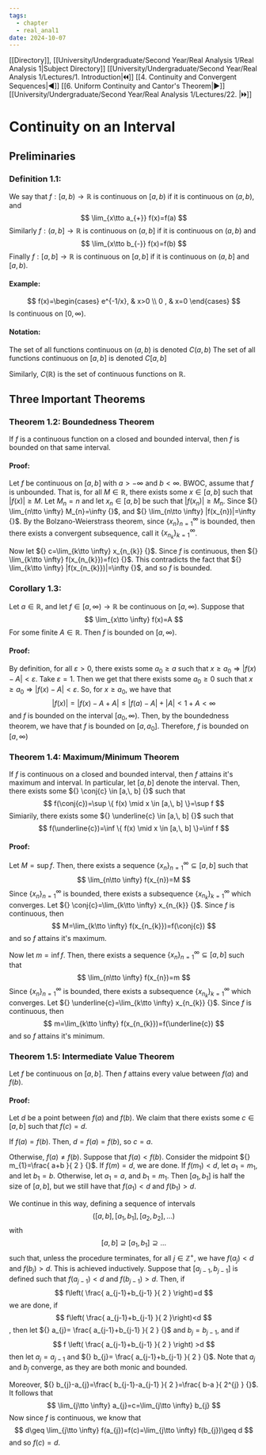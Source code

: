```yaml
---
tags:
  - chapter
  - real_anal1
date: 2024-10-07
---
```

[[Directory]], [[University/Undergraduate/Second Year/Real Analysis 1/Real Analysis 1|Subject Directory]]
[[University/Undergraduate/Second Year/Real Analysis 1/Lectures/1. Introduction|🞀🞀]] [[4. Continuity and Convergent Sequences|◀]] [[6. Uniform Continuity and Cantor's Theorem|▶]] [[University/Undergraduate/Second Year/Real Analysis 1/Lectures/22. |🞂🞂]]
# Continuity on an Interval
## Preliminaries
### Definition 1.1:
We say that ${} f:[a,\, b)\to{}\mathbb{R} {}$ is continuous on ${} [a,\, b) {}$ if it is continuous on ${} (a,\, b) {}$, and 
$$
\lim_{x\tto a_{+}} f(x)=f(a)
$$
Similarly ${} f:(a,\, b]\to{}\mathbb{R} {}$ is continuous on ${} (a,\, b] {}$ if it is continuous on ${} (a,\, b) {}$ and
$$
\lim_{x\tto b_{-}} f(x)=f(b)
$$
Finally ${} f:[a,\, b]\to{}\mathbb{R} {}$ is continuous on ${} [a,\, b] {}$ if it is continuous on ${} (a,\, b] {}$ and ${} [a,\, b) {}$.
#### Example:
$$
f(x)=\begin{cases}
e^{-1/x}, & x>0 \\
0 , & x=0
\end{cases}
$$
Is continuous on ${} [0,\, \infty ) {}$.
#### Notation:
The set of all functions continuous on ${} (a,\, b) {}$ is denoted ${} C(a,\, b) {}$
The set of all functions continuous on ${} [a,\, b] {}$ is denoted $C{} [a,\, b] {}$

Similarly, ${} C(\mathbb{R}) {}$ is the set of continuous functions on $\mathbb{R} {}$.
## Three Important Theorems
### Theorem 1.2: Boundedness Theorem
If $f$ is a continuous function on a closed and bounded interval, then $f$ is bounded on that same interval.
#### Proof:
Let $f$ be continuous on ${} [a,\, b] {}$ with ${} a>-\infty  {}$ and ${} b<\infty  {}$. BWOC, assume that ${} f$ is unbounded. That is, for all ${} M \in \mathbb{R} {}$, there exists some ${} x \in [a,\, b] {}$ such that ${} |f(x)|\geq M {}$. Let ${} M_{n}=n {}$ and let ${} x_{n} \in  [a,\, b] {}$ be such that ${} |f(x_{n})|\geq M_{n} {}$. Since ${} \lim_{n\tto \infty} M_{n}=\infty  {}$, and ${} \lim_{n\tto \infty} |f(x_{n})|=\infty  {}$. By the Bolzano-Weierstrass theorem, since ${} \{ x_{n} \}_{n=1}^{\infty}  {}$ is bounded, then there exists a convergent subsequence, call it ${} \{ x_{n_{k}} \}_{k=1}^{\infty}  {}$. 

Now let ${} c=\lim_{k\tto \infty} x_{n_{k}} {}$. Since $f$ is continuous, then ${} \lim_{k\tto \infty} f(x_{n_{k}})=f(c) {}$. This contradicts the fact that ${} \lim_{k\tto \infty} |f(x_{n_{k}})|=\infty  {}$, and so $f$ is bounded. 
### Corollary 1.3:
Let ${} a \in \mathbb{R} {}$, and let ${} f \in [a,\, \infty )\to{}\mathbb{R} {}$ be continuous on ${} [a,\, \infty ) {}$. Suppose that 
$$
\lim_{x\tto \infty} f(x)=A
$$
For some finite ${} A \in \mathbb{R} {}$. Then ${} f {}$ is bounded on ${} [a,\, \infty ) {}$. 
#### Proof:
By definition, for all $\varepsilon>0 {}$, there exists some $a_{0}\geq a$ such that ${} x\geq a_{0}\Rightarrow |f(x)-A|<\varepsilon {}$. Take ${} \varepsilon=1 {}$. Then we get that there exists some ${} a_{0} \geq 0 {}$ such that ${} x\geq a_{0}\Rightarrow |f(x)-A|< \varepsilon {}$. 
So, for ${} x \geq a_{0} {}$, we have that
$$
|f(x)|=|f(x)-A+A|\leq |f(a)-A|+|A|< 1+A<\infty 
$$
and $f$ is bounded on the interval ${} [a_{0},\, \infty ) {}$. Then, by the boundedness theorem, we have that $f$ is bounded on ${} [a,\, a_{0}] {}$. Therefore, $f$ is bounded on ${} [a,\, \infty ) {}$
### Theorem 1.4: Maximum/Minimum Theorem
If $f$ is continuous on a closed and bounded interval, then $f$ attains it's maximum and interval. In particular, let ${} [a,\, b] {}$ denote the interval. Then, there exists some ${} \conj{c} \in [a,\, b] {}$ such that
$$
f(\conj{c})=\sup \{ f(x) \mid  x \in [a,\, b] \}=\sup f
$$
Simiarily, there exists some ${} \underline{c} \in [a,\, b] {}$ such that
$$
f(\underline{c})=\inf \{ f(x) \mid  x \in [a,\, b] \}=\inf f
$$
#### Proof:
Let ${} M=\sup f {}$. Then, there exists a sequence ${} \{ x_{n} \}_{n=1}^{\infty} \subseteq [a,\, b]  {}$ such that 
$$
\lim_{n\tto \infty} f(x_{n})=M
$$
Since ${} \{ x_{n} \}_{n=1}^{\infty}  {}$ is bounded, there exists a subsequence ${} \{ x_{n_{k}} \}_{k=1}^{\infty}  {}$ which converges. Let ${} \conj{c}=\lim_{k\tto \infty} x_{n_{k}} {}$. Since $f$ is continuous, then 
$$
M=\lim_{k\tto \infty} f(x_{n_{k}})=f(\conj{c})
$$
and so $f {}$ attains it's maximum. 

Now let ${} m=\inf  f {}$. Then, there exists a sequence ${} \{ x_{n} \}_{n=1}^{\infty} \subseteq [a,\, b]  {}$ such that 
$$
\lim_{n\tto \infty} f(x_{n})=m
$$
Since ${} \{ x_{n} \}_{n=1}^{\infty}  {}$ is bounded, there exists a subsequence ${} \{ x_{n_{k}} \}_{k=1}^{\infty}  {}$ which converges. Let ${} \underline{c}=\lim_{k\tto \infty} x_{n_{k}} {}$. Since $f$ is continuous, then 
$$
m=\lim_{k\tto \infty} f(x_{n_{k}})=f(\underline{c})
$$
and so ${} f$ attains it's minimum.
### Theorem 1.5: Intermediate Value Theorem
Let $f$ be continuous on ${} [a,\, b] {}$. Then $f$ attains every value between ${} f(a)$ and ${} f(b)$.
#### Proof:
Let $d$ be a point between ${} f(a)$ and ${} f(b) {}$. We claim that there exists some ${} c \in [a,\, b] {}$ such that ${} f(c)=d {}$. 

If ${} f(a)=f(b) {}$. Then, ${} d=f(a)=f(b) {}$, so ${} c=a {}$. 

Otherwise, ${} f(a)\neq f(b) {}$. Suppose that ${} f(a)<f(b) {}$. Consider the midpoint ${} m_{1}=\frac{ a+b }{ 2 } {}$. If ${} f(m)=d {}$, we are done. If ${} f(m_{1})<d {}$, let ${} a_{1}=m_{1} {}$, and let ${} b_{1}=b {}$. Otherwise, let ${} a_{1}=a {}$, and ${} b_{1}=m_{1} {}$. Then ${} [a_{1},\, b_{1}] {}$ is half the size of ${} [a,\, b] {}$, but we still have that ${} f(a_{1})<d {}$ and ${} f(b_{1})>d {}$.

We continue in this way, defining a sequence of intervals
$$
([a,\, b],\, [a_{1},\, b_{1}],\, [a_{2},\, b_{2}],\,\dots)
$$
with
$$
[a,\, b] \supseteq [a_{1},\, b_{1}] \supseteq \dots 
$$
such that, unless the procedure terminates, for all ${} j \in \mathbb{Z}^{+} {}$, we have ${} f(a_{j})<d {}$ and ${} f(b_{j})>d {}$. This is achieved inductively. Suppose that ${} [a_{j-1},\, b_{j-1}] {}$ is defined such that ${} f(a_{j-1})<d {}$ and ${} f(b_{j-1})>d {}$. Then, if
$$
f\left( \frac{ a_{j-1}+b_{j-1} }{ 2 } \right)=d
$$
we are done, if
$$
f\left( \frac{ a_{j-1}+b_{j-1} }{ 2 }\right)<d
$$, then let ${} a_{j}= \frac{ a_{j-1}+b_{j-1} }{ 2 } {}$ and ${} b_{j}=b_{j-1} {}$, and if
$$
f \left(  \frac{ a_{j-1}+b_{j-1} }{ 2 } \right) >d
$$
then let ${} a_{j}=a_{j-1} {}$ and ${} b_{j}= \frac{ a_{j-1}+b_{j-1} }{ 2 } {}$. Note that ${} a_{j} {}$ and ${} b_{j}$ converge, as they are both monic and bounded.

Moreover, ${} b_{j}-a_{j}=\frac{ b_{j-1}-a_{j-1} }{ 2 }=\frac{ b-a }{ 2^{j} } {}$. It follows that
$$
\lim_{j\tto \infty} a_{j}=c=\lim_{j\tto \infty} b_{j}
$$
Now since $f$ is continuous, we know that
$$
d\geq \lim_{j\tto \infty} f(a_{j})=f(c)=\lim_{j\tto \infty} f(b_{j})\geq d
$$
and so ${} f(c)=d {}$. 
